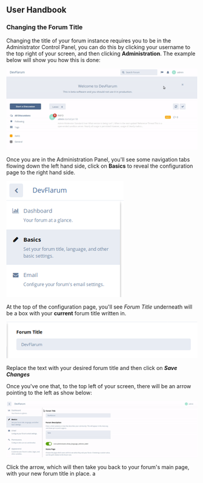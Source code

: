 ## User Handbook
### Changing the Forum Title

Changing the title of your forum instance requires you to be in the Administrator Control Panel, you can do this by clicking your username to the top right of your screen, and then clicking **Administration**. The example below will show you how this is done:

![Administration Link Screenshot](687474703a2f2f692e696d6775722e636f6d2f575a315a6a78392e676966.gif)

Once you are in the Administration Panel, you'll see some navigation tabs flowing down the left hand side, click on **Basics** to reveal the configuration page to the right hand side.

![Basics Screenshot](687474703a2f2f692e696d6775722e636f6d2f5a4d6767745a472e706e67.png)

At the top of the configuration page, you'll see _Forum Title_ underneath will be a box with your **current** forum title written in.

![Forum Title picture](687474703a2f2f692e696d6775722e636f6d2f58514f57504e712e706e67.png)

Replace the text with your desired forum title and then click on _**Save Changes**_

Once you've one that, to the top left of your screen, there will be an arrow pointing to the left as show below:

![Anim for Home](687474703a2f2f692e696d6775722e636f6d2f35514a593466482e676966.gif)

Click the arrow, which will then take you back to your forum's main page, with your new forum title in place.
a
